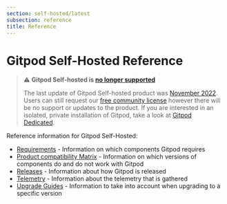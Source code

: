 ```yaml
---
section: self-hosted/latest
subsection: reference
title: Reference
---
```


<script context="module">
  export const prerender = true;
</script>

# Gitpod Self-Hosted Reference

> ⚠️ **Gitpod Self-hosted is [no longer supported](https://www.gitpod.io/blog/introducing-gitpod-dedicated)**
>
> The last update of Gitpod Self-hosted product was [November 2022](/changelog/november-self-hosted-release). Users can still request our [free community license](/community-license) however there will be no support or updates to the product. If you are interested in an isolated, private installation of Gitpod, take a look at [Gitpod Dedicated](/dedicated).

Reference information for Gitpod Self-Hosted:

- [Requirements](./requirements) - Information on which components Gitpod requires
- [Product compatibility Matrix](/docs/references/compatibility?admin) - Information on which versions of components do and do not work with Gitpod
- [Releases](./releases) - Information about how Gitpod is released
- [Telemetry](./telemetry) - Information about the telemetry that is gathered
- [Upgrade Guides](./upgrade-guides) - Information to take into account when upgrading to a specific version
